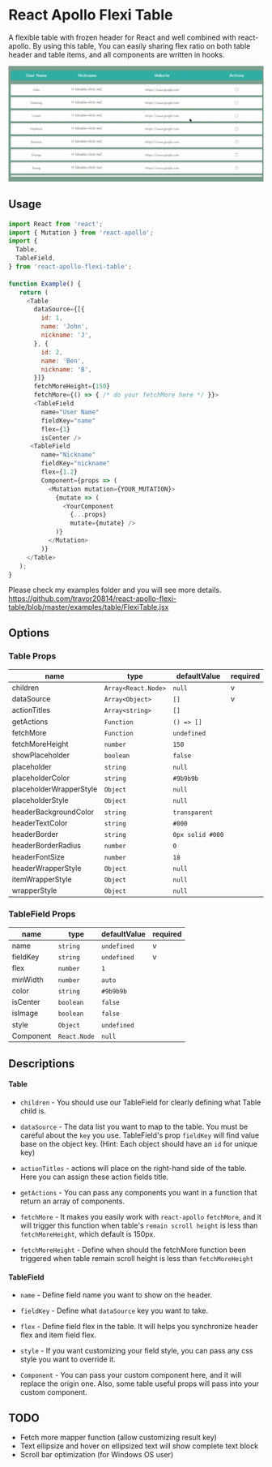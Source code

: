 # React Apollo Flexi Table

A flexible table with frozen header for React and well combined with react-apollo. By using this table, You can easily sharing flex ratio on both table header and table items, and all components are written in hooks.

![Demo GIF](https://github.com/travor20814/react-apollo-flexi-table/blob/master/examples/table-scroll.gif)

## Usage

```javascript
import React from 'react';
import { Mutation } from 'react-apollo';
import {
  Table,
  TableField,
} from 'react-apollo-flexi-table';

function Example() {
   return (
     <Table
       dataSource={[{
         id: 1,
         name: 'John',
         nickname: 'J',
       }, {
         id: 2,
         name: 'Ben',
         nickname: 'B',
       }]}
       fetchMoreHeight={150}
       fetchMore={() => { /* do your fetchMore here */ }}>
       <TableField
         name="User Name"
         fieldKey="name"
         flex={1}
         isCenter />
      <TableField
         name="Nickname"
         fieldKey="nickname"
         flex={1.2}
         Component={props => (
           <Mutation mutation={YOUR_MUTATION}>
             {mutate => (
               <YourComponent
                 {...props}
                 mutate={mutate} />
             )}
           </Mutation>
         )}
     </Table>
   );
}
```
Please check my examples folder and you will see more details.
https://github.com/travor20814/react-apollo-flexi-table/blob/master/examples/table/FlexiTable.jsx

## Options
### Table Props
| name | type | defaultValue | required |
| -- | -- | -- | -- |
| children | `Array<React.Node>` | `null` | v |
| dataSource | `Array<Object>` | `[]` | v |
| actionTitles | `Array<string>` | `[]` | |
| getActions | `Function` | `() => []` | |
| fetchMore | `Function` | `undefined` | |
| fetchMoreHeight | `number` | `150` | |
| showPlaceholder | `boolean` | `false` | |
| placeholder | `string` | `null` | |
| placeholderColor | `string` | `#9b9b9b` | |
| placeholderWrapperStyle | `Object` | `null` | |
| placeholderStyle | `Object` | `null` | |
| headerBackgroundColor | `string` | `transparent` | |
| headerTextColor | `string` | `#000` | |
| headerBorder | `string` | `0px solid #000`| |
| headerBorderRadius | `number` | `0` | |
| headerFontSize | `number` | `18` | |
| headerWrapperStyle | `Object` | `null` | |
| itemWrapperStyle | `Object` | `null` | |
| wrapperStyle | `Object` | `null` | |

### TableField Props

| name | type | defaultValue | required |
| -- | -- | -- | -- |
| name | `string` | `undefined` | v |
| fieldKey | `string` | `undefined` | v |
| flex | `number` | `1` | |
| minWidth | `number` | `auto` | |
| color | `string` | `#9b9b9b` | |
| isCenter | `boolean` | `false` | |
| isImage | `boolean` | `false` | |
| style | `Object` | `undefined` | |
| Component | `React.Node` | `null` | |

## Descriptions

#### Table

* `children` - You should use our TableField for clearly defining what Table child is.

* `dataSource` - The data list you want to map to the table. You must be careful about the `key` you use. TableField's prop `fieldKey` will find value base on the object key. (Hint: Each object should have an `id` for unique key)

* `actionTitles` - actions will place on the right-hand side of the table. Here you can assign these action fields title.

* `getActions` - You can pass any components you want in a function that return an array of components.

* `fetchMore` - It makes you easily work with `react-apollo` `fetchMore`, and it will trigger this function when table's `remain scroll height` is less than `fetchMoreHeight`, which default is 150px.

* `fetchMoreHeight` - Define when should the fetchMore function been triggered when table remain scroll height is less than `fetchMoreHeight`

#### TableField

* `name` - Define field name you want to show on the header.

* `fieldKey` - Define what `dataSource` key you want to take.

* `flex` - Define field flex in the table. It will helps you synchronize header flex and item field flex.

* `style` - If you want customizing your field style, you can pass any css style you want to override it.

* `Component` - You can pass your custom component here, and it will replace the origin one. Also, some table useful props will pass into your custom component.

## TODO

* Fetch more mapper function (allow customizing result key)
* Text ellipsize and hover on ellipsized text will show complete text block
* Scroll bar optimization (for Windows OS user)
